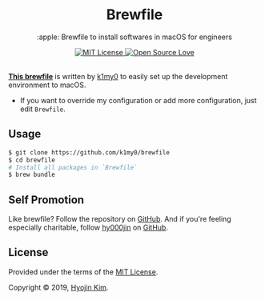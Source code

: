 <div align="center">
  <h1>Brewfile</h1>
</div>

<p align="center">
  :apple: Brewfile to install softwares in macOS for engineers
</p>

<div align="center">
  <a href="https://opensource.org/licenses/mit-license.php">
    <img alt="MIT License" src="https://badges.frapsoft.com/os/mit/mit.svg?v=103" />
  </a>
  <a href="https://github.com/ellerbrock/open-source-badge/">
    <img alt="Open Source Love" src="https://badges.frapsoft.com/os/v1/open-source.svg?v=103" />
  </a>
</div>

<br />

[**This brewfile**](https://github.com/k1my0/brewfile) is written by [k1my0](https://github.com/k1my0/) to easily set up the development environment to macOS.

- If you want to override my configuration or add more configuration, just edit `Brewfile`.


## Usage

```bash
$ git clone https://github.com/k1my0/brewfile
$ cd brewfile
# Install all packages in `Brewfile`
$ brew bundle
```


## Self Promotion

Like brewfile? Follow the repository on [GitHub](https://github.com/k1my0/brewfile). And if you're feeling especially charitable, follow [hy000jin](https://hy000jin.com) on [GitHub](https://github.com/hy000jin).


## License

Provided under the terms of the [MIT License](https://github.com/k1my0/brewfile/blob/master/LICENSE).

Copyright © 2019, [Hyojin Kim](http://hyooojin.kim).
